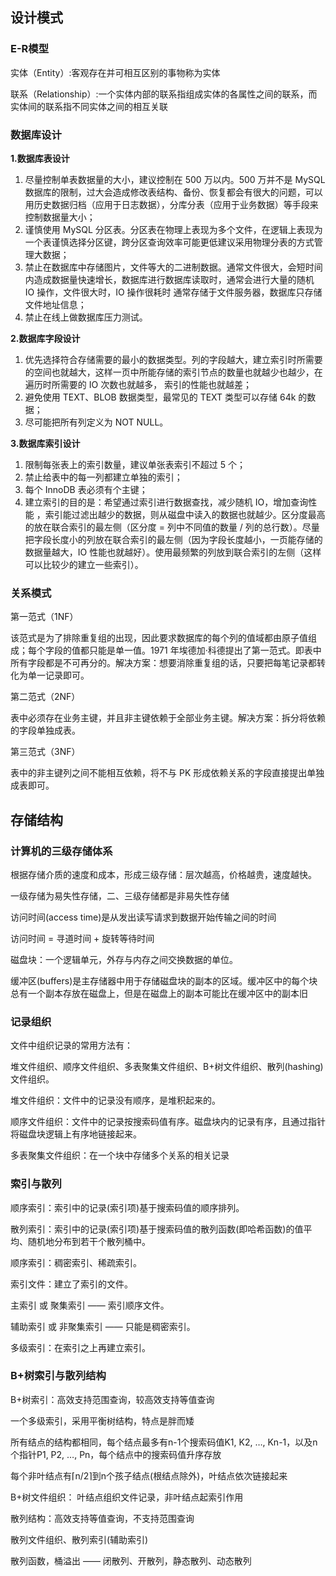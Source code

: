 ## 设计模式

### E-R模型

实体（Entity）:客观存在并可相互区别的事物称为实体

联系（Relationship）:一个实体内部的联系指组成实体的各属性之间的联系，而实体间的联系指不同实体之间的相互关联

### 数据库设计

**1.数据库表设计**

1. 尽量控制单表数据量的大小，建议控制在 500 万以内。500 万并不是 MySQL 数据库的限制，过大会造成修改表结构、备份、恢复都会有很大的问题，可以用历史数据归档（应用于日志数据），分库分表（应用于业务数据）等手段来控制数据量大小；
2. 谨慎使用 MySQL 分区表。分区表在物理上表现为多个文件，在逻辑上表现为一个表谨慎选择分区键，跨分区查询效率可能更低建议采用物理分表的方式管理大数据；
3. 禁止在数据库中存储图片，文件等大的二进制数据。通常文件很大，会短时间内造成数据量快速增长，数据库进行数据库读取时，通常会进行大量的随机 IO 操作，文件很大时，IO 操作很耗时 通常存储于文件服务器，数据库只存储文件地址信息；
4. 禁止在线上做数据库压力测试。

**2.数据库字段设计**

1. 优先选择符合存储需要的最小的数据类型。列的字段越大，建立索引时所需要的空间也就越大，这样一页中所能存储的索引节点的数量也就越少也越少，在遍历时所需要的 IO 次数也就越多， 索引的性能也就越差；
2. 避免使用 TEXT、BLOB 数据类型，最常见的 TEXT 类型可以存储 64k 的数据；
3. 尽可能把所有列定义为 NOT NULL。

**3.数据库索引设计**

1. 限制每张表上的索引数量，建议单张表索引不超过 5 个；
2. 禁止给表中的每一列都建立单独的索引；
3. 每个 InnoDB 表必须有个主键；
4. 建立索引的目的是：希望通过索引进行数据查找，减少随机 IO，增加查询性能 ，索引能过滤出越少的数据，则从磁盘中读入的数据也就越少。区分度最高的放在联合索引的最左侧（区分度 = 列中不同值的数量 / 列的总行数）。尽量把字段长度小的列放在联合索引的最左侧（因为字段长度越小，一页能存储的数据量越大，IO 性能也就越好）。使用最频繁的列放到联合索引的左侧（这样可以比较少的建立一些索引）。

### 关系模式

第一范式（1NF）

该范式是为了排除重复组的出现，因此要求数据库的每个列的值域都由原子值组成；每个字段的值都只能是单一值。1971 年埃德加·科德提出了第一范式。即表中所有字段都是不可再分的。解决方案：想要消除重复组的话，只要把每笔记录都转化为单一记录即可。

第二范式（2NF）

表中必须存在业务主键，并且非主键依赖于全部业务主键。解决方案：拆分将依赖的字段单独成表。

第三范式（3NF）

表中的非主键列之间不能相互依赖，将不与 PK 形成依赖关系的字段直接提出单独成表即可。

## 存储结构

### 计算机的三级存储体系

根据存储介质的速度和成本，形成三级存储：层次越高，价格越贵，速度越快。

一级存储为易失性存储，二、三级存储都是非易失性存储

访问时间(access time)是从发出读写请求到数据开始传输之间的时间

访问时间 = 寻道时间 + 旋转等待时间

磁盘块：一个逻辑单元，外存与内存之间交换数据的单位。

缓冲区(buffers)是主存储器中用于存储磁盘块的副本的区域。缓冲区中的每个块总有一个副本存放在磁盘上，但是在磁盘上的副本可能比在缓冲区中的副本旧

### 记录组织

文件中组织记录的常用方法有：

堆文件组织、顺序文件组织、多表聚集文件组织、B+树文件组织、散列(hashing)文件组织。

堆文件组织：文件中的记录没有顺序，是堆积起来的。

顺序文件组织：文件中的记录按搜索码值有序。磁盘块内的记录有序，且通过指针将磁盘块逻辑上有序地链接起来。

多表聚集文件组织：在一个块中存储多个关系的相关记录

### 索引与散列

顺序索引：索引中的记录(索引项)基于搜索码值的顺序排列。

散列索引：索引中的记录(索引项)基于搜索码值的散列函数(即哈希函数)的值平均、随机地分布到若干个散列桶中。

顺序索引：稠密索引、稀疏索引。

索引文件：建立了索引的文件。

主索引 或 聚集索引  —— 索引顺序文件。

辅助索引 或 非聚集索引  —— 只能是稠密索引。

多级索引：在索引之上再建立索引。

### B+树索引与散列结构

B+树索引：高效支持范围查询，较高效支持等值查询

一个多级索引，采用平衡树结构，特点是胖而矮

所有结点的结构都相同，每个结点最多有n-1个搜索码值K1, K2, …, Kn-1，以及n个指针P1, P2, …, Pn，每个结点中的搜索码值升序存放

每个非叶结点有⌈n/2⌉到n个孩子结点(根结点除外)，叶结点依次链接起来

B+树文件组织： 叶结点组织文件记录，非叶结点起索引作用

散列结构：高效支持等值查询，不支持范围查询

散列文件组织、散列索引(辅助索引)

散列函数，桶溢出 —— 闭散列、开散列，静态散列、动态散列

 